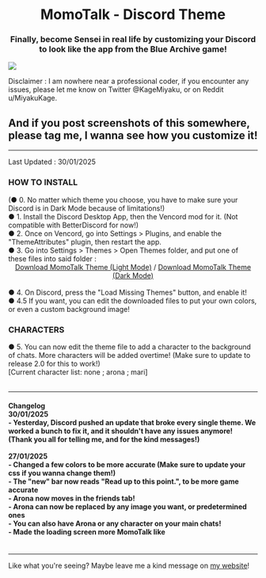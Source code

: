 <h1 align="center">MomoTalk - Discord Theme</span></h1>
<h3 align="center">Finally, become Sensei in real life by customizing your Discord to look like the app from the Blue Archive game!</h3>

<img align="center" src="https://miyakukage.github.io/discord-momotalk/misc/light.png">

<p>Disclaimer : I am nowhere near a professional coder, if you encounter any issues, please let me know on Twitter @KageMiyaku, or on Reddit u/MiyakuKage.</p>
<h2>And if you post screenshots of this somewhere, please tag me, I wanna see how you customize it!</h2>
<hr>
Last Updated : 30/01/2025<br>
<h3> HOW TO INSTALL </h3>
(● 0. No matter which theme you choose, you have to make sure your Discord is in Dark Mode because of limitations!)<br>
● 1. Install the Discord Desktop App, then the Vencord mod for it. (Not compatible with BetterDiscord for now!)<br>
● 2. Once on Vencord, go into Settings > Plugins, and enable the "ThemeAttributes" plugin, then restart the app.<br>
● 3. Go into Settings > Themes > Open Themes folder, and put one of these files into said folder :<br>
      <center>
        <a href="https://github.com/MiyakuKage/discord-momotalk/releases/download/V2.0/Momotalk.theme.css">Download MomoTalk Theme (Light Mode)</a> / 
        <a href="https://github.com/MiyakuKage/discord-momotalk/releases/download/V2.0/Momotalk-DarkMode.theme.css">Download MomoTalk Theme (Dark Mode)</a>
    </center><br>
● 4. On Discord, press the "Load Missing Themes" button, and enable it!<br>
● 4.5 If you want, you can edit the downloaded files to put your own colors, or even a custom background image!<br>
<h3> CHARACTERS<br> </h3>
● 5. You can now edit the theme file to add a character to the background of chats. More characters will be added overtime! (Make sure to update to release 2.0 for this to work!)<br>
[Current character list: none ; arona ; mari]
<br><br>
<hr>
<h4>Changelog
      	 <br> 30/01/2025<br>
	 - Yesterday, Discord pushed an update that broke every single theme. We worked a bunch to fix it, and it shouldn't have any issues anymore! (Thank you all for telling me, and for the kind messages!)
	 <br>
	 <br> 27/01/2025<br>
- Changed a few colors to be more accurate (Make sure to update your css if you wanna change them!)<br>
- The "new" bar now reads "Read up to this point.", to be more game accurate<br>
- Arona now moves in the friends tab!<br>
- Arona can now be replaced by any image you want, or predetermined ones<br>
- You can also have Arona or any character on your main chats! <br>
- Made the loading screen more MomoTalk like <br>
	 <br></h4>
<hr>
Like what you're seeing? Maybe leave me a kind message on <a href="https://mimiya.nekoweb.org/">my website</a>!
